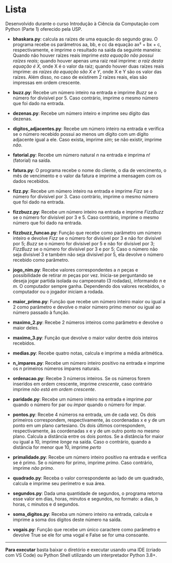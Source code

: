 # Lista

Desenvolvido durante o curso Introdução à Ciência da Computação com Python (Parte 1) oferecido pela USP.

- **bhaskara.py**: calcula as raízes de uma equação do segundo grau. O programa recebe os parâmetros aa, bb, e cc da equação ax² + bx + c, respectivamente, e imprime o resultado na saída da seguinte maneira: Quando não houver raízes reais imprime _esta equação não possui raízes reais_; quando houver apenas uma raiz real imprime: _a raiz desta equação é X_, onde X é o valor da raiz; quando houver duas raízes reais imprime: _as raízes da equação são X e Y_, onde X e Y são os valor das raízes. Além disso, no caso de existirem 2 raízes reais, elas são impressas em ordem crescente.

- **buzz.py**: Recebe um número inteiro na entrada e imprime _Buzz_ se o número for divisível por 5. Caso contrário, imprime o mesmo número que foi dado na entrada.

- **dezenas.py**: Recebe um número inteiro e imprime seu dígito das dezenas.

- **digitos_adjacentes.py**: Recebe um número inteiro na entrada e verifica se o número recebido possui ao menos um dígito com um dígito adjacente igual a ele. Caso exista, imprime _sim_; se não existir, imprime _não_.

- **fatorial.py**: Recebe um número natural _n_ na entrada e imprima _n!_ (fatorial) na saída.

- **fatura.py**: O programa recebe o nome do cliente, o dia de vencimento, o mês de vencimento e o valor da fatura e imprime a mensagem com os dados recebidos.

- **fizz.py**: Recebe um número inteiro na entrada e imprime _Fizz_ se o número for divisível por 3. Caso contrário, imprime o mesmo número que foi dado na entrada.

- **fizzbuzz.py**: Recebe um número inteiro na entrada e imprime _FizzBuzz_ se o número for divisível por 3 e 5. Caso contrário, imprime o mesmo número que foi dado na entrada.

- **fizzbuzz_funcao.py**: Função que recebe como parâmetro um número inteiro e devolve _Fizz_ se o número for divisível por 3 e não for divisível por 5; _Buzz_ se o número for divisível por 5 e não for divisível por 3; _FizzBuzz_ se o número for divisível por 3 e por 5; Caso o número não seja divisível 3 e também não seja divisível por 5, ela devolve o número recebido como parâmetro.

- **jogo_nim.py**: Recebe valores correspondentes a _n_ peças e possibilidade de retirar _m_ peças por vez. Inicia-se perguntando se deseja jogar partida isolada ou campeonato (3 rodadas), informando _n_ e _m_. O computador sempre ganha. Dependendo dos valores recebidos, o computador ou o jogador iniciam a rodada.

- **maior_primo.py**: Função que recebe um número inteiro maior ou igual a 2 como parâmetro e devolve o maior número primo menor ou igual ao número passado à função.

- **maximo_2.py**: Recebe 2 números inteiros como parâmetro e devolve o maior deles.

- **maximo_3.py**: Função que devolve o maior valor dentre dois inteiros recebidos.

- **medias.py**: Recebe quatro notas, calcula e imprime a média aritmética.

- **n_impares.py**: Recebe um número inteiro positivo na entrada e imprime os _n_ primeiros números ímpares naturais.

- **ordenacao.py**: Recebe 3 números inteiros. Se os números forem inseridos em ordem crescente, imprime _crescente_, caso contrário imprime _não está em ordem crescente_.

- **paridade.py**: Recebe um número inteiro na entrada e imprime _par_ quando o número for par ou _ímpar_ quando o número for ímpar.

- **pontos.py**: Recebe 4 números na entrada, um de cada vez. Os dois primeiros correspondem, respectivamente, às coordenadas x e y de um ponto em um plano cartesiano. Os dois últimos correspondem, respectivamente, às coordenadas x e y de um outro ponto no mesmo plano. Calcula a distância entre os dois pontos. Se a distância for maior ou igual a 10, imprime _longe_ na saída. Caso o contrário, quando a distância for menor que 10, imprime _perto_

- **primalidade.py**: Recebe um número inteiro positivo na entrada e verifica se é primo. Se o número for primo, imprime _primo_. Caso contrário, imprime _não primo_.

- **quadrado.py**: Receba o valor correspondente ao lado de um quadrado, calcula e imprime seu perímetro e sua área.

- **segundos.py**: Dada uma quantidade de segundos, o programa retorna esse valor em dias, horas, minutos e segundos, no formato: a dias, b horas, c minutos e d segundos.

- **soma_digitos.py**: Receba um número inteiro na entrada, calcula e imprime a soma dos dígitos deste número na saída.

- **vogais.py**: Função que recebe um único caractere como parâmetro e devolve True se ele for uma vogal e False se for uma consoante.

---

**Para executar** basta baixar o diretório e executar usando uma IDE (criado com VS Code) ou Python Shell utilizando um interpretador Python 3.8+.
